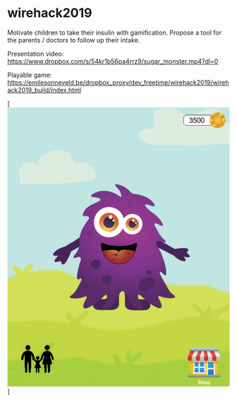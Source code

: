# wirehack2019

Motivate children to take their insulin with gamification.
Propose a tool for the parents / doctors to follow up their intake.

Presentation video: https://www.dropbox.com/s/54kr1b56pa4rrz9/sugar_monster.mp4?dl=0

Playable game: https://emilesonneveld.be/dropbox_proxy/dev_freetime/wirehack2019/wirehack2019_build/index.html

[![cover_photo](https://raw.githubusercontent.com/EmileSonneveld/wirehack2019/master/screenshot.PNG)]
